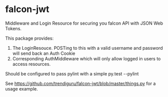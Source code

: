 # falcon-jwt
Middleware and Login Resource for securing you falcon API with JSON Web Tokens.


This package provides:

1.  The LoginResouce. POSTing to this with a valid username and password will send back an Auth Cookie
2.  Corresponding AuthMiddleware which will only allow logged in users to access resources.

Should be configured to pass pylint with a simple py.test --pylint

See https://github.com/trendiguru/falcon-jwt/blob/master/things.py for a usage example.
